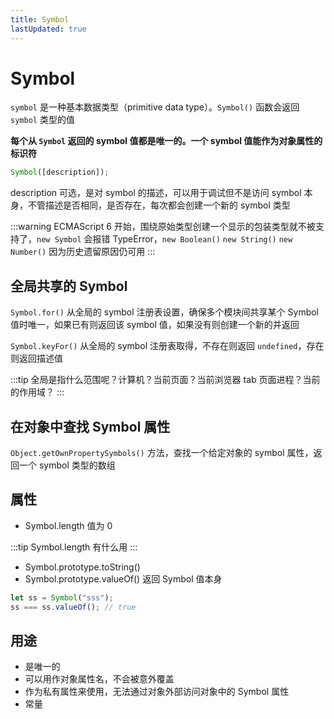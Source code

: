 ```yaml
---
title: Symbol
lastUpdated: true
---
```


# Symbol

`symbol` 是一种基本数据类型（primitive data type）。`Symbol()` 函数会返回 `symbol` 类型的值

**每个从 `Symbol` 返回的 symbol 值都是唯一的。一个 symbol 值能作为对象属性的标识符**

```js
Symbol([description]);
```

description 可选，是对 symbol 的描述，可以用于调试但不是访问 symbol 本身，不管描述是否相同，是否存在，每次都会创建一个新的 symbol 类型

:::warning
ECMAScript 6 开始，围绕原始类型创建一个显示的包装类型就不被支持了，`new Symbol` 会报错 TypeError，`new Boolean()` `new String()` `new Number()` 因为历史遗留原因仍可用
:::

## 全局共享的 Symbol

`Symbol.for()` 从全局的 symbol 注册表设置，确保多个模块间共享某个 Symbol 值时唯一，如果已有则返回该 symbol 值，如果没有则创建一个新的并返回

`Symbol.keyFor()` 从全局的 symbol 注册表取得，不存在则返回 `undefined`，存在则返回描述值

:::tip
全局是指什么范围呢？计算机？当前页面？当前浏览器 tab 页面进程？当前的作用域？
:::

## 在对象中查找 Symbol 属性

`Object.getOwnPropertySymbols()` 方法，查找一个给定对象的 symbol 属性，返回一个 symbol 类型的数组

## 属性

- Symbol.length
  值为 0

:::tip
Symbol.length 有什么用
:::

- Symbol.prototype.toString()
- Symbol.prototype.valueOf() 返回 Symbol 值本身

```js
let ss = Symbol("sss");
ss === ss.valueOf(); // true
```

## 用途

- 是唯一的
- 可以用作对象属性名，不会被意外覆盖
- 作为私有属性来使用，无法通过对象外部访问对象中的 Symbol 属性
- 常量
